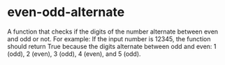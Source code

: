 # even-odd-alternate
A function that checks if the digits of the number alternate between even and odd or not.  For example:  If the input number is 12345, the function should return True because the digits alternate between odd and even: 1 (odd), 2 (even), 3 (odd), 4 (even), and 5 (odd). 
